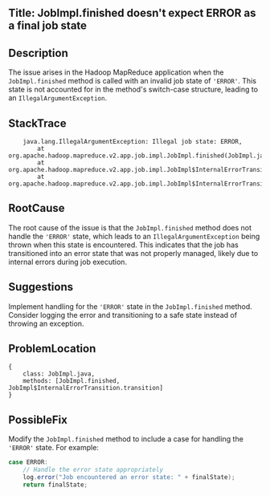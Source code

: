 ## Title: JobImpl.finished doesn't expect ERROR as a final job state

## Description
The issue arises in the Hadoop MapReduce application when the `JobImpl.finished` method is called with an invalid job state of `'ERROR'`. This state is not accounted for in the method's switch-case structure, leading to an `IllegalArgumentException`.

## StackTrace
```
    java.lang.IllegalArgumentException: Illegal job state: ERROR,
        at org.apache.hadoop.mapreduce.v2.app.job.impl.JobImpl.finished(JobImpl.java:838),
        at org.apache.hadoop.mapreduce.v2.app.job.impl.JobImpl$InternalErrorTransition.transition(JobImpl.java:1622),
        at org.apache.hadoop.mapreduce.v2.app.job.impl.JobImpl$InternalErrorTransition.transition(JobImpl.java:1)
```

## RootCause
The root cause of the issue is that the `JobImpl.finished` method does not handle the `'ERROR'` state, which leads to an `IllegalArgumentException` being thrown when this state is encountered. This indicates that the job has transitioned into an error state that was not properly managed, likely due to internal errors during job execution.

## Suggestions
Implement handling for the `'ERROR'` state in the `JobImpl.finished` method. Consider logging the error and transitioning to a safe state instead of throwing an exception.

## ProblemLocation
```
{
    class: JobImpl.java,
    methods: [JobImpl.finished, JobImpl$InternalErrorTransition.transition]
}
```

## PossibleFix
Modify the `JobImpl.finished` method to include a case for handling the `'ERROR'` state. For example:
```java
case ERROR:
    // Handle the error state appropriately
    log.error("Job encountered an error state: " + finalState);
    return finalState;
```